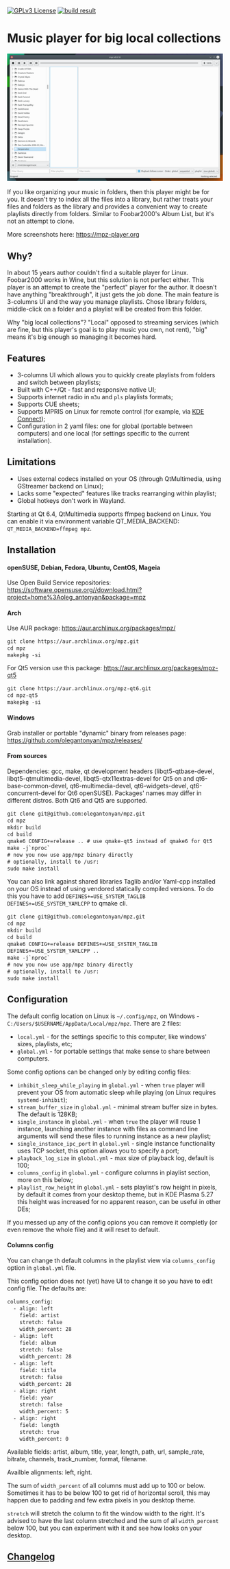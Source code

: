 [![GPLv3 License](https://img.shields.io/badge/License-GPL%20v3-yellow.svg)](https://opensource.org/licenses/)
[![build result](https://build.opensuse.org/projects/home:oleg_antonyan/packages/mpz/badge.svg?type=percent)](https://build.opensuse.org/package/show/home:oleg_antonyan/mpz)

# Music player for big local collections

![image](https://raw.githubusercontent.com/olegantonyan/mpz/gh-pages/images/mpz-workflow.apng)

If you like organizing your music in folders, then this player might be for you. It doesn't try to index all the files into a library, but rather treats your files and folders as the library and provides a convenient way to create playlists directly from folders. Similar to Foobar2000's Album List, but it's not an attempt to clone.

More screenshots here: https://mpz-player.org

## Why?

In about 15 years author couldn't find a suitable player for Linux. Foobar2000 works in Wine, but this solution is not perfect either. This player is an attempt to create the "perfect" player for the author. It doesn't have anything "breakthrough", it just gets the job done. The main feature is 3-columns UI and the way you manage playlists. Chose library folders, middle-click on a folder and a playlist will be created from this folder.

Why "big local collections"? "Local" opposed to streaming services (which are fine, but this player's goal is to play music you own, not rent), "big" means it's big enough so managing it becomes hard.

## Features

- 3-columns UI which allows you to quickly create playlists from folders and switch between playlists;
- Built with C++/Qt - fast and responsive native UI;
- Supports internet radio in `m3u` and `pls` playlists formats;
- Supports CUE sheets;
- Supports MPRIS on Linux for remote control (for example, via [KDE Connect](https://kdeconnect.kde.org/));
- Configuration in 2 yaml files: one for global (portable between computers) and one local (for settings specific to the current installation).

## Limitations

- Uses external codecs installed on your OS (through QtMultimedia, using GStreamer backend on Linux);
- Lacks some "expected" features like tracks rearranging within playlist;
- Global hotkeys don't work in Wayland.

Starting at Qt 6.4, QtMultimedia supports ffmpeg backend on Linux. You can enable it via environment variable QT_MEDIA_BACKEND: `QT_MEDIA_BACKEND=ffmpeg mpz`.

## Installation

#### openSUSE, Debian, Fedora, Ubuntu, CentOS, Mageia

Use Open Build Service repositories: https://software.opensuse.org//download.html?project=home%3Aoleg_antonyan&package=mpz

#### Arch

Use AUR package: https://aur.archlinux.org/packages/mpz/

```
git clone https://aur.archlinux.org/mpz.git
cd mpz
makepkg -si
```

For Qt5 version use this package: https://aur.archlinux.org/packages/mpz-qt5

```
git clone https://aur.archlinux.org/mpz-qt6.git
cd mpz-qt5
makepkg -si
```

#### Windows

Grab installer or portable "dynamic" binary from releases page: https://github.com/olegantonyan/mpz/releases/

#### From sources

Dependencies: gcc, make, qt development headers (libqt5-qtbase-devel, libqt5-qtmultimedia-devel, libqt5-qtx11extras-devel for Qt5 on and qt6-base-common-devel, qt6-multimedia-devel, qt6-widgets-devel, qt6-concurrent-devel for Qt6 openSUSE).
Packages' names may differ in different distros. Both Qt6 and Qt5 are supported.

```
git clone git@github.com:olegantonyan/mpz.git
cd mpz
mkdir build
cd build
qmake6 CONFIG+=release .. # use qmake-qt5 instead of qmake6 for Qt5
make -j`nproc`
# now you now use app/mpz binary directly
# optionally, install to /usr:
sudo make install
```

You can also link against shared libraries Taglib and/or Yaml-cpp installed on your OS instead of using vendored statically compiled versions. 
To do this you have to add `DEFINES+=USE_SYSTEM_TAGLIB DEFINES+=USE_SYSTEM_YAMLCPP` to qmake cli.

```
git clone git@github.com:olegantonyan/mpz.git
cd mpz
mkdir build
cd build
qmake6 CONFIG+=release DEFINES+=USE_SYSTEM_TAGLIB DEFINES+=USE_SYSTEM_YAMLCPP ..
make -j`nproc`
# now you now use app/mpz binary directly
# optionally, install to /usr:
sudo make install
```


## Configuration

The default config location on Linux is `~/.config/mpz`, on Windows - `C:/Users/$USERNAME/AppData/Local/mpz/mpz`. There are 2 files:
- `local.yml` - for the settings specific to this computer, like windows' sizes, playlists, etc;
- `global.yml` - for portable settings that make sense to share between computers.

Some config options can be changed only by editing config files:

- `inhibit_sleep_while_playing` in `global.yml` - when `true` player will prevent your OS from automatic sleep while playing (on Linux requires `systemd-inhibit`);
- `stream_buffer_size` in `global.yml` - minimal stream buffer size in bytes. The default is 128KB;
- `single_instance` in `global.yml` - when `true` the player will reuse 1 instance, launching another instance with files as command line arguments will send these files to running instance as a new playlist;
- `single_instance_ipc_port` in `global.yml` - single instance functionality uses TCP socket, this option allows you to specify a port;
- `playback_log_size` in `global.yml` - max size of playback log, default is 100;
- `columns_config` in `global.yml` - configure columns in playlist section, more on this below;
- `playlist_row_height` in `global.yml` - sets playlist's row height in pixels, by default it comes from your desktop theme, but in KDE Plasma 5.27 this height was increased for no apparent reason, can be useful in other DEs;

If you messed up any of the config opions you can remove it completly (or even remove the whole file) and it will reset to default.

#### Columns config

You can change th default columns in the playlist view via `columns_config` option in `global.yml` file.

This config option does not (yet) have UI to change it so you have to edit config file. The defaults are:

```
columns_config:
  - align: left
    field: artist
    stretch: false
    width_percent: 28
  - align: left
    field: album
    stretch: false
    width_percent: 28
  - align: left
    field: title
    stretch: false
    width_percent: 28
  - align: right
    field: year
    stretch: false
    width_percent: 5
  - align: right
    field: length
    stretch: true
    width_percent: 0
```

Available fields: artist, album, title, year, length, path, url, sample_rate, bitrate, channels, track_number, format, filename.

Availble alignments: left, right.

The sum of `width_percent` of all columns must add up to 100 or below. Sometimes it has to be below 100 to get rid of horizontal scroll, this may happen due to padding and few extra pixels in you desktop theme.

`stretch` will stretch the column to fit the window width to the right. It's advised to have the last column stretched and the sum of all `width_percent` below 100, but you can experiment with it and see how looks on your desktop.

## [Changelog](https://github.com/olegantonyan/mpz/blob/master/CHANGELOG.md)
